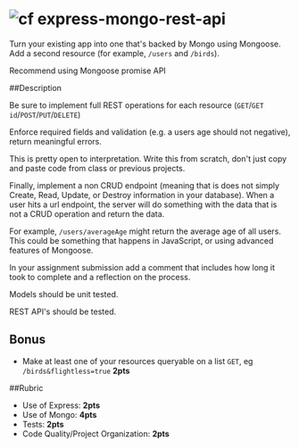 ![cf](http://i.imgur.com/7v5ASc8.png) express-mongo-rest-api
====

Turn your existing app into one that's backed by Mongo using Mongoose.
Add a second resource (for example, `/users` and `/birds`).

Recommend using Mongoose promise API

##Description

Be sure to implement full REST operations for each resource (`GET`/`GET id`/`POST`/`PUT`/`DELETE`)

Enforce required fields and validation (e.g. a users age should not negative), 
return meaningful errors.

This is pretty open to interpretation. Write this from scratch, don't just copy and paste code 
from class or previous projects.

Finally, implement a non CRUD endpoint (meaning that is does not simply 
Create, Read, Update, or Destroy information in your database). 
When a user hits a url endpoint, the server will do something with the data 
that is not a CRUD operation and return the data. 

For example,  `/users/averageAge` might return the average age of all users. This could 
be something that happens in JavaScript, or using advanced features of Mongoose.

In your assignment submission add a comment that includes how long it 
took to complete and a reflection on the process.

Models should be unit tested.

REST API's should be tested.

## Bonus

* Make at least one of your resources queryable on a list `GET`,
eg `/birds&flightless=true` **2pts**

##Rubric
* Use of Express: **2pts**
* Use of Mongo: **4pts**
* Tests: **2pts**
* Code Quality/Project Organization: **2pts**
